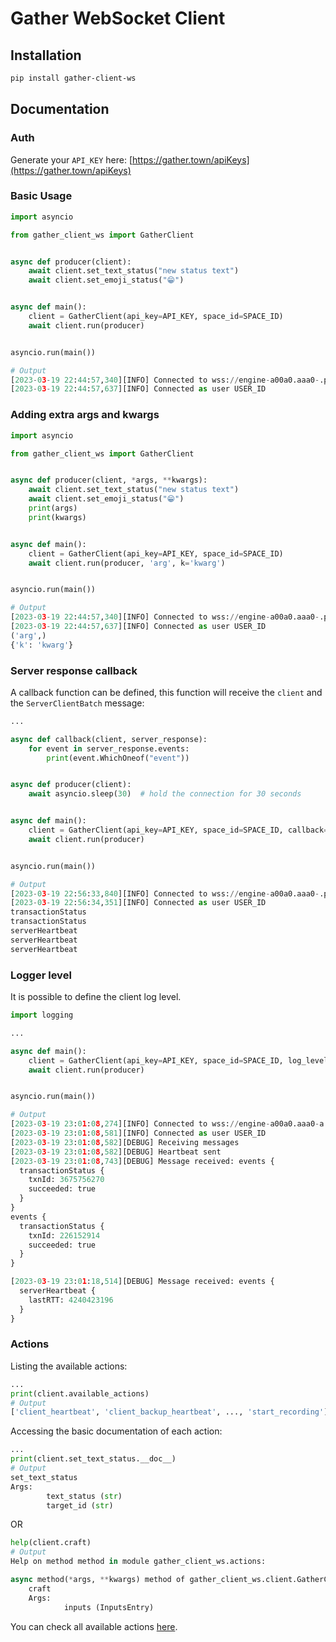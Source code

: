 # Gather WebSocket Client

## Installation

```bash
pip install gather-client-ws
```

## Documentation

### Auth

Generate your `API_KEY` here: [https://gather.town/apiKeys](https://gather.town/apiKeys)

### Basic Usage

``` python
import asyncio

from gather_client_ws import GatherClient


async def producer(client):
    await client.set_text_status("new status text")
    await client.set_emoji_status("😁")


async def main():
    client = GatherClient(api_key=API_KEY, space_id=SPACE_ID)
    await client.run(producer)


asyncio.run(main())

# Output
[2023-03-19 22:44:57,340][INFO] Connected to wss://engine-a00a0.aaa0-.prod.do.gather.town:443/
[2023-03-19 22:44:57,637][INFO] Connected as user USER_ID
```

### Adding extra args and kwargs

```python
import asyncio

from gather_client_ws import GatherClient


async def producer(client, *args, **kwargs):
    await client.set_text_status("new status text")
    await client.set_emoji_status("😁")
    print(args)
    print(kwargs)


async def main():
    client = GatherClient(api_key=API_KEY, space_id=SPACE_ID)
    await client.run(producer, 'arg', k='kwarg')


asyncio.run(main())

# Output
[2023-03-19 22:44:57,340][INFO] Connected to wss://engine-a00a0.aaa0-.prod.do.gather.town:443/
[2023-03-19 22:44:57,637][INFO] Connected as user USER_ID
('arg',)
{'k': 'kwarg'}
```

### Server response callback

A callback function can be defined, this function will receive the `client` and the `ServerClientBatch` message:

```python
...

async def callback(client, server_response):
    for event in server_response.events:
        print(event.WhichOneof("event"))


async def producer(client):
    await asyncio.sleep(30)  # hold the connection for 30 seconds


async def main():
    client = GatherClient(api_key=API_KEY, space_id=SPACE_ID, callback=callback)
    await client.run(producer)


asyncio.run(main())

# Output
[2023-03-19 22:56:33,840][INFO] Connected to wss://engine-a00a0.aaa0-.prod.do.gather.town:443/
[2023-03-19 22:56:34,351][INFO] Connected as user USER_ID
transactionStatus
transactionStatus
serverHeartbeat
serverHeartbeat
serverHeartbeat
```

### Logger level

It is possible to define the client log level.

```python
import logging

...

async def main():
    client = GatherClient(api_key=API_KEY, space_id=SPACE_ID, log_level=logging.DEBUG)
    await client.run(producer)


asyncio.run(main())

# Output
[2023-03-19 23:01:08,274][INFO] Connected to wss://engine-a00a0.aaa0-a.prod.do.gather.town:443/
[2023-03-19 23:01:08,581][INFO] Connected as user USER_ID
[2023-03-19 23:01:08,582][DEBUG] Receiving messages
[2023-03-19 23:01:08,582][DEBUG] Heartbeat sent
[2023-03-19 23:01:08,743][DEBUG] Message received: events {
  transactionStatus {
    txnId: 3675756270
    succeeded: true
  }
}
events {
  transactionStatus {
    txnId: 226152914
    succeeded: true
  }
}

[2023-03-19 23:01:18,514][DEBUG] Message received: events {
  serverHeartbeat {
    lastRTT: 4240423196
  }
}
```

### Actions

Listing the available actions:

```python
...
print(client.available_actions)
# Output
['client_heartbeat', 'client_backup_heartbeat', ..., 'start_recording']
```

Accessing the basic documentation of each action:

```python
...
print(client.set_text_status.__doc__)
# Output
set_text_status
Args:
        text_status (str)
        target_id (str)
```

OR

```python
help(client.craft)
# Output
Help on method method in module gather_client_ws.actions:

async method(*args, **kwargs) method of gather_client_ws.client.GatherClient instance
    craft
    Args:
            inputs (InputsEntry)
```

You can check all available actions [here](ACTIONS.md).

